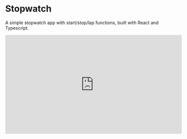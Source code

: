 # Stopwatch

A simple stopwatch app with start/stop/lap functions, built with React and Typescript. 


<iframe width="560" height="315" src="https://github.com/mariapazpl/Stopwatch/raw/main/assets/153972139/2b79fa80-7f4b-484d-9ed7-242ac979f321" frameborder="0" allowfullscreen></iframe>
